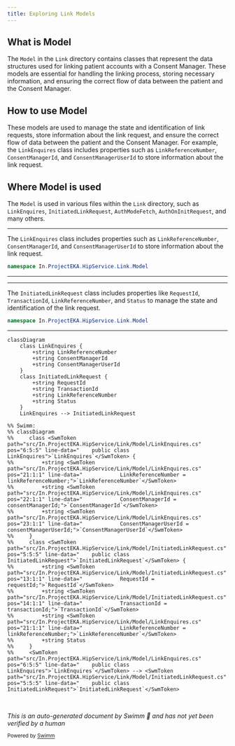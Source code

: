 ```yaml
---
title: Exploring Link Models
---
```

## What is Model

The <SwmToken path="src/In.ProjectEKA.HipService/Link/Model/LinkEnquires.cs" pos="1:10:10" line-data="namespace In.ProjectEKA.HipService.Link.Model">`Model`</SwmToken> in the <SwmToken path="src/In.ProjectEKA.HipService/Link/Model/LinkEnquires.cs" pos="1:8:8" line-data="namespace In.ProjectEKA.HipService.Link.Model">`Link`</SwmToken> directory contains classes that represent the data structures used for linking patient accounts with a Consent Manager. These models are essential for handling the linking process, storing necessary information, and ensuring the correct flow of data between the patient and the Consent Manager.

## How to use Model

These models are used to manage the state and identification of link requests, store information about the link request, and ensure the correct flow of data between the patient and the Consent Manager. For example, the <SwmToken path="src/In.ProjectEKA.HipService/Link/Model/LinkEnquires.cs" pos="6:5:5" line-data="    public class LinkEnquires">`LinkEnquires`</SwmToken> class includes properties such as <SwmToken path="src/In.ProjectEKA.HipService/Link/Model/LinkEnquires.cs" pos="21:1:1" line-data="            LinkReferenceNumber = linkReferenceNumber;">`LinkReferenceNumber`</SwmToken>, <SwmToken path="src/In.ProjectEKA.HipService/Link/Model/LinkEnquires.cs" pos="22:1:1" line-data="            ConsentManagerId = consentManagerId;">`ConsentManagerId`</SwmToken>, and <SwmToken path="src/In.ProjectEKA.HipService/Link/Model/LinkEnquires.cs" pos="23:1:1" line-data="            ConsentManagerUserId = consentManagerUserId;">`ConsentManagerUserId`</SwmToken> to store information about the link request.

## Where Model is used

The <SwmToken path="src/In.ProjectEKA.HipService/Link/Model/LinkEnquires.cs" pos="1:10:10" line-data="namespace In.ProjectEKA.HipService.Link.Model">`Model`</SwmToken> is used in various files within the <SwmToken path="src/In.ProjectEKA.HipService/Link/Model/LinkEnquires.cs" pos="1:8:8" line-data="namespace In.ProjectEKA.HipService.Link.Model">`Link`</SwmToken> directory, such as <SwmToken path="src/In.ProjectEKA.HipService/Link/Model/LinkEnquires.cs" pos="6:5:5" line-data="    public class LinkEnquires">`LinkEnquires`</SwmToken>, <SwmToken path="src/In.ProjectEKA.HipService/Link/Model/InitiatedLinkRequest.cs" pos="5:5:5" line-data="    public class InitiatedLinkRequest">`InitiatedLinkRequest`</SwmToken>, `AuthModeFetch`, `AuthOnInitRequest`, and many others.

<SwmSnippet path="/src/In.ProjectEKA.HipService/Link/Model/LinkEnquires.cs" line="1">

---

The <SwmToken path="src/In.ProjectEKA.HipService/Link/Model/LinkEnquires.cs" pos="6:5:5" line-data="    public class LinkEnquires">`LinkEnquires`</SwmToken> class includes properties such as <SwmToken path="src/In.ProjectEKA.HipService/Link/Model/LinkEnquires.cs" pos="21:1:1" line-data="            LinkReferenceNumber = linkReferenceNumber;">`LinkReferenceNumber`</SwmToken>, <SwmToken path="src/In.ProjectEKA.HipService/Link/Model/LinkEnquires.cs" pos="22:1:1" line-data="            ConsentManagerId = consentManagerId;">`ConsentManagerId`</SwmToken>, and <SwmToken path="src/In.ProjectEKA.HipService/Link/Model/LinkEnquires.cs" pos="23:1:1" line-data="            ConsentManagerUserId = consentManagerUserId;">`ConsentManagerUserId`</SwmToken> to store information about the link request.

```c#
namespace In.ProjectEKA.HipService.Link.Model
```

---

</SwmSnippet>

<SwmSnippet path="/src/In.ProjectEKA.HipService/Link/Model/InitiatedLinkRequest.cs" line="1">

---

The <SwmToken path="src/In.ProjectEKA.HipService/Link/Model/InitiatedLinkRequest.cs" pos="5:5:5" line-data="    public class InitiatedLinkRequest">`InitiatedLinkRequest`</SwmToken> class includes properties like <SwmToken path="src/In.ProjectEKA.HipService/Link/Model/InitiatedLinkRequest.cs" pos="13:1:1" line-data="            RequestId = requestId;">`RequestId`</SwmToken>, <SwmToken path="src/In.ProjectEKA.HipService/Link/Model/InitiatedLinkRequest.cs" pos="14:1:1" line-data="            TransactionId = transactionId;">`TransactionId`</SwmToken>, <SwmToken path="src/In.ProjectEKA.HipService/Link/Model/LinkEnquires.cs" pos="21:1:1" line-data="            LinkReferenceNumber = linkReferenceNumber;">`LinkReferenceNumber`</SwmToken>, and <SwmToken path="src/In.ProjectEKA.HipService/Link/Model/InitiatedLinkRequest.cs" pos="16:1:1" line-data="            Status = status;">`Status`</SwmToken> to manage the state and identification of the link request.

```c#
namespace In.ProjectEKA.HipService.Link.Model
```

---

</SwmSnippet>

```mermaid
classDiagram
    class LinkEnquires {
        +string LinkReferenceNumber
        +string ConsentManagerId
        +string ConsentManagerUserId
    }
    class InitiatedLinkRequest {
        +string RequestId
        +string TransactionId
        +string LinkReferenceNumber
        +string Status
    }
    LinkEnquires --> InitiatedLinkRequest

%% Swimm:
%% classDiagram
%%     class <SwmToken path="src/In.ProjectEKA.HipService/Link/Model/LinkEnquires.cs" pos="6:5:5" line-data="    public class LinkEnquires">`LinkEnquires`</SwmToken> {
%%         +string <SwmToken path="src/In.ProjectEKA.HipService/Link/Model/LinkEnquires.cs" pos="21:1:1" line-data="            LinkReferenceNumber = linkReferenceNumber;">`LinkReferenceNumber`</SwmToken>
%%         +string <SwmToken path="src/In.ProjectEKA.HipService/Link/Model/LinkEnquires.cs" pos="22:1:1" line-data="            ConsentManagerId = consentManagerId;">`ConsentManagerId`</SwmToken>
%%         +string <SwmToken path="src/In.ProjectEKA.HipService/Link/Model/LinkEnquires.cs" pos="23:1:1" line-data="            ConsentManagerUserId = consentManagerUserId;">`ConsentManagerUserId`</SwmToken>
%%     }
%%     class <SwmToken path="src/In.ProjectEKA.HipService/Link/Model/InitiatedLinkRequest.cs" pos="5:5:5" line-data="    public class InitiatedLinkRequest">`InitiatedLinkRequest`</SwmToken> {
%%         +string <SwmToken path="src/In.ProjectEKA.HipService/Link/Model/InitiatedLinkRequest.cs" pos="13:1:1" line-data="            RequestId = requestId;">`RequestId`</SwmToken>
%%         +string <SwmToken path="src/In.ProjectEKA.HipService/Link/Model/InitiatedLinkRequest.cs" pos="14:1:1" line-data="            TransactionId = transactionId;">`TransactionId`</SwmToken>
%%         +string <SwmToken path="src/In.ProjectEKA.HipService/Link/Model/LinkEnquires.cs" pos="21:1:1" line-data="            LinkReferenceNumber = linkReferenceNumber;">`LinkReferenceNumber`</SwmToken>
%%         +string Status
%%     }
%%     <SwmToken path="src/In.ProjectEKA.HipService/Link/Model/LinkEnquires.cs" pos="6:5:5" line-data="    public class LinkEnquires">`LinkEnquires`</SwmToken> --> <SwmToken path="src/In.ProjectEKA.HipService/Link/Model/InitiatedLinkRequest.cs" pos="5:5:5" line-data="    public class InitiatedLinkRequest">`InitiatedLinkRequest`</SwmToken>
```

&nbsp;

*This is an auto-generated document by Swimm 🌊 and has not yet been verified by a human*

<SwmMeta version="3.0.0" repo-id="Z2l0aHViJTNBJTNBaGlwLXNlcnZpY2UlM0ElM0FTd2ltbS1EZW1v" repo-name="hip-service"><sup>Powered by [Swimm](/)</sup></SwmMeta>
